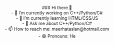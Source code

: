 <p align="center">
 ### Hi there 👋<br>
- 🔭 I’m currently working on C++/Python/C#<br>
- 🌱 I’m currently learning HTML/CSS/JS<br>
- 💬 Ask me about C++/Python/C#<br>
- 📫 How to reach me: mserhataslan@hotmail.com<br> 
- 😄 Pronouns: He<br> 
</p>

 <p align="center"><a href="https://www.linkedin.com/in/mehmet-serhat-aslan-58272b28a"><img src="https://upload.wikimedia.org/wikipedia/commons/8/81/LinkedIn_icon.svg" alt=""/><br></a>
 <a href="https://mehmetserhataslan.tech/"><img src="https://upload.wikimedia.org/wikipedia/commons/0/01/Website_icon.svg" alt="" /><br><a/> 
 <img src="https://github-readme-stats.vercel.app/api/top-langs?username=MetaMsa&show_icons=true&locale=en&layout=compact" alt=""/><br>
 <img src="https://github-readme-stats.vercel.app/api?username=MetaMsa&show_icons=true&locale=en" alt=""/><br>
 <img src="https://github-readme-streak-stats.herokuapp.com?user=MetaMsa" alt=""/><br></p>
